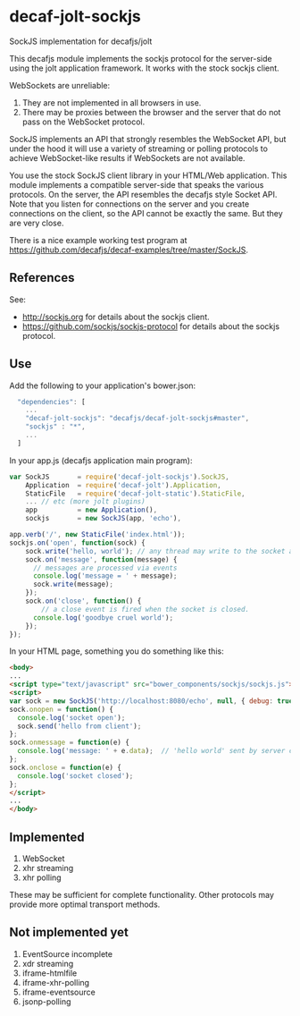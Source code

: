 decaf-jolt-sockjs
=================

SockJS implementation for decafjs/jolt

This decafjs module implements the sockjs protocol for the server-side using the jolt application framework.  It works with the stock sockjs client.

WebSockets are unreliable:

1. They are not implemented in all browsers in use.  
2. There may be proxies between the browser and the server that do not pass on the WebSocket protocol.

SockJS implements an API that strongly resembles the WebSocket API, but under the hood it will use a variety of streaming or polling protocols to achieve WebSocket-like results if WebSockets are not available.

You use the stock SockJS client library in your HTML/Web application.   This module implements a compatible server-side that speaks the various protocols.  On the server, the API resembles the decafjs style Socket API.  Note that you listen for connections on the server and you create connections on the client, so the API cannot be exactly the same.  But they are very close.

There is a nice example working test program at https://github.com/decafjs/decaf-examples/tree/master/SockJS.

## References

See:

* http://sockjs.org for details about the sockjs client.
* https://github.com/sockjs/sockjs-protocol for details about the sockjs protocol.

## Use

Add the following to your application's bower.json:

```javascript
  "dependencies": [
    ...
    "decaf-jolt-sockjs": "decafjs/decaf-jolt-sockjs#master",
    "sockjs" : "*",
    ...
  ]
```

In your app.js (decafjs application main program):

```javascript
var SockJS       = require('decaf-jolt-sockjs').SockJS,
    Application  = require('decaf-jolt').Application,
    StaticFile   = require('decaf-jolt-static').StaticFile,
    ... // etc (more jolt plugins)
    app          = new Application(),
    sockjs       = new SockJS(app, 'echo'),

app.verb('/', new StaticFile('index.html'));
sockjs.on('open', function(sock) {
    sock.write('hello, world');	// any thread may write to the socket at any time
    sock.on('message', function(message) {
      // messages are processed via events
      console.log('message = ' + message);
      sock.write(message);
    });
    sock.on('close', function() {
    	// a close event is fired when the socket is closed.
      console.log('goodbye cruel world');
    });
});
```

In your HTML page, something you do something like this:

```html
<body>
...
<script type="text/javascript" src="bower_components/sockjs/sockjs.js"></script>
<script>
var sock = new SockJS('http://localhost:8080/echo', null, { debug: true });
sock.onopen = function() {
  console.log('socket open');
  sock.send('hello from client');
};
sock.onmessage = function(e) {
  console.log('message: ' + e.data);  // 'hello world' sent by server code above
};
sock.onclose = function(e) {
  console.log('socket closed');
};
</script>
...
</body>
```

## Implemented

1. WebSocket
2. xhr streaming
3. xhr polling

These may be sufficient for complete functionality.  Other protocols may provide more optimal transport methods.

## Not implemented yet

1. EventSource incomplete
2. xdr streaming
3. iframe-htmlfile
4. iframe-xhr-polling
5. iframe-eventsource
6. jsonp-polling
